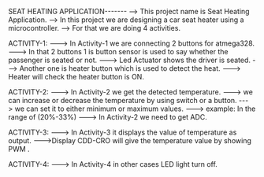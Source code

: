 SEAT HEATING APPLICATION-------
--> This project name is Seat Heating Application. --> In this project we are designing a car seat heater using a microcontroller. --> For that we are doing 4 activities.

ACTIVITY-1:
---> In Activity-1 we are connecting 2 buttons for atmega328. ---> In that 2 buttons 1 is button sensor is used to say whether the passenger is seated or not. ---> Led Actuator shows the driver is seated. ---> Another one is heater button which is used to detect the heat. ---> Heater will check the heater button is ON.

ACTIVITY-2:
---> In Activity-2 we get the detected temperature.
---> we can increase or decrease the temperature by using switch or a button.
---> we can set it to either minimum or maximum values.
---> example: In the range of (20%-33%)
---> In Activity-2 we need to get ADC.

ACTIVITY-3:
---> In Activity-3 it displays the value of temperature as output. --->Display CDD-CRO will give the temperature value by showing PWM .

ACTIVITY-4:
---> In Activity-4 in other cases LED light turn off.
